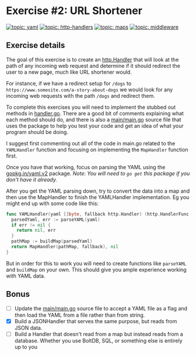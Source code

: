 # Exercise #2: URL Shortener

[![topic: yaml](https://img.shields.io/badge/topic-yaml-green.svg?style=flat-square)](https://github.com/search?q=topic%3Ayaml+org%3Agophercises&type=Repositories)
[![topic: http-handlers](https://img.shields.io/badge/topic-http%20handlers-green.svg?style=flat-square)](https://github.com/search?q=topic%3Ahttp-handlers+org%3Agophercises&type=Repositories)
[![topic: maps](https://img.shields.io/badge/topic-maps-green.svg?style=flat-square)](https://github.com/search?q=topic%3Amaps+org%3Agophercises&type=Repositories)
[![topic: middleware](https://img.shields.io/badge/topic-middleware-green.svg?style=flat-square)](https://github.com/search?q=topic%3Amiddleware+org%3Agophercises&type=Repositories)


## Exercise details

The goal of this exercise is to create an [http.Handler](https://golang.org/pkg/net/http/#Handler) that will look at the path of any incoming web request and determine if it should redirect the user to a new page, much like URL shortener would.

For instance, if we have a redirect setup for `/dogs` to `https://www.somesite.com/a-story-about-dogs` we would look for any incoming web requests with the path `/dogs` and redirect them.

To complete this exercises you will need to implement the stubbed out methods in [handler.go](handler.go). There are a good bit of comments explaining what each method should do, and there is also a [main/main.go](main/main.go) source file that uses the package to help you test your code and get an idea of what your program should be doing.

I suggest first commenting out all of the code in main.go related to the `YAMLHandler` function and focusing on implementing the `MapHandler` function first.

Once you have that working, focus on parsing the YAML using the [gopkg.in/yaml.v2](https://godoc.org/gopkg.in/yaml.v2) package. *Note: You will need to `go get` this package if you don't have it already.*

After you get the YAML parsing down, try to convert the data into a map and then use the MapHandler to finish the YAMLHandler implementation. Eg you might end up with some code like this:

```go
func YAMLHandler(yaml []byte, fallback http.Handler) (http.HandlerFunc, error) {
  parsedYaml, err := parseYAML(yaml)
  if err != nil {
    return nil, err
  }
  pathMap := buildMap(parsedYaml)
  return MapHandler(pathMap, fallback), nil
}
```

But in order for this to work you will need to create functions like `parseYAML` and `buildMap` on your own. This should give you ample experience working with YAML data.


## Bonus

- [ ] Update the [main/main.go](main/main.go) source file to accept a YAML file as a flag and then load the YAML from a file rather than from string.
- [x] Build a JSONHandler that serves the same purpose, but reads from JSON data.
- [ ] Build a Handler that doesn't read from a map but instead reads from a database. Whether you use BoltDB, SQL, or something else is entirely up to you
